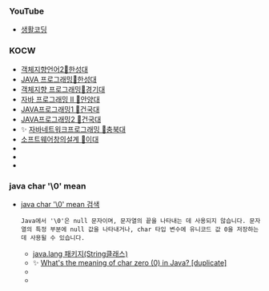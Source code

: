 ### YouTube
- [생활코딩](https://www.youtube.com/@coohde/playlists)

### KOCW
- [객체지향언어2🔷한성대](http://www.kocw.net/home/cview.do?cid=a6b0b625ed9a41ee)
- [JAVA 프로그래밍🔷한성대](http://www.kocw.net/home/cview.do?cid=df718527167c1633)
- [객체지향 프로그래밍🔷경기대](http://www.kocw.net/home/cview.do?cid=b1aaba8d04356c90)
- [자바 프로그래밍 Ⅱ 🔷안양대](http://www.kocw.net/home/cview.do?cid=3c5df9f4589c4fa9)
- [JAVA프로그래밍1 🔷건국대](http://www.kocw.net/home/cview.do?cid=fa17664bb8690297)
- [JAVA프로그래밍2 🔷건국대](http://www.kocw.net/home/cview.do?cid=2a75e47cc8c05fec)
- ✨ [자바네트워크프로그래밍 🔷충북대](http://www.kocw.net/home/cview.do?cid=f126689618b77cf1)
- [소프트웨어창의설계 🔷이대](http://www.kocw.net/home/cview.do?cid=245a18b4cc8a40f0)
- []()
- []()
- []()

### java char '\0' mean
- [java char '\0' mean 검색](https://www.google.com/search?q=java+char+%27%5C0%27+mean&oq=java+char+%27%5C0&gs_lcrp=EgZjaHJvbWUqBggAEEUYOzIGCAAQRRg7MgYIARBFGDsyBggCEEUYOdIBCDYwODRqMGo0qAIAsAIB&sourceid=chrome&ie=UTF-8)
    ```
    Java에서 '\0'은 null 문자이며, 문자열의 끝을 나타내는 데 사용되지 않습니다. 문자열의 특정 부분에 null 값을 나타내거나, char 타입 변수에 유니코드 값 0을 저장하는 데 사용될 수 있습니다. 
    ```
  - [java.lang 패키지(String클래스)](https://limsungju.tistory.com/163)
  - ✨ [What's the meaning of char zero (0) in Java? [duplicate]](https://stackoverflow.com/questions/9753576/whats-the-meaning-of-char-zero-0-in-java)
  - []()
  - []()